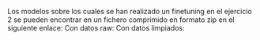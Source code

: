 Los modelos sobre los cuales se han realizado un finetuning en el ejercicio 2 se pueden encontrar en un fichero comprimido en formato zip en el siguiente enlace:
Con datos raw:
Con datos limpiados:
